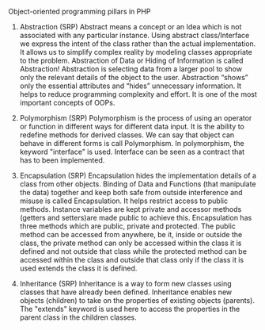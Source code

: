 Object-oriented programming pillars in PHP

1. Abstraction (SRP) Abstract means a concept or an Idea which is not associated with any particular instance. Using abstract class/Interface we express the intent of the class rather than the actual implementation. It allows us to simplify complex reality by modeling classes appropriate to the problem. Abstraction of Data or Hiding of Information is called Abstraction!
Abstraction is selecting data from a larger pool to show only the relevant details of the object to the user. Abstraction “shows” only the essential attributes and “hides” unnecessary information. It helps to reduce programming complexity and effort. It is one of the most important concepts of OOPs.

2. Polymorphism (SRP) Polymorphism is the process of using an operator or function in different ways for different data input. It is the ability to redefine methods for derived classes. We can say that object can behave in different forms is call Polymorphism. In polymorphism, the keyword "interface" is used. Interface can be seen as a contract that has to been implemented.

3. Encapsulation (SRP) Encapsulation hides the implementation details of a class from other objects. Binding of Data and Functions (that manipulate the data) together and keep both safe from outside interference and misuse is called Encapsulation. It helps restrict access to public methods. Instance variables are kept private and accessor methods (getters and setters)are made public to achieve this. Encapsulation has three methods which are public, private and protected. The public method can be accessed from anywhere, be it, inside or outside the class, the private method can only be accessed within the class it is defined and not outside that class while the protected method can be accessed within the class and outside that class only if the class it is used extends the class it is defined.

4. Inheritance (SRP) Inheritance is a way to form new classes using classes that have already been defined. Inheritance enables new objects (children) to take on the properties of existing objects (parents). The "extends" keyword is used here to access the properties in the parent class in the children classes. 